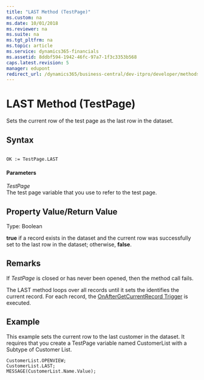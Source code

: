 ```yaml
---
title: "LAST Method (TestPage)"
ms.custom: na
ms.date: 10/01/2018
ms.reviewer: na
ms.suite: na
ms.tgt_pltfrm: na
ms.topic: article
ms.service: dynamics365-financials
ms.assetid: 8ddbf594-1942-46fc-97a7-1f3c3353b568
caps.latest.revision: 5
manager: edupont
redirect_url: /dynamics365/business-central/dev-itpro/developer/methods-auto/library
---
```


 

# LAST Method (TestPage)
Sets the current row of the test page as the last row in the dataset.  
  
## Syntax  
  
```  
  
OK := TestPage.LAST  
```  
  
#### Parameters  
 *TestPage*  
 The test page variable that you use to refer to the test page.  
  
## Property Value/Return Value  
 Type: Boolean  
  
 **true** if a record exists in the dataset and the current row was successfully set to the last row in the dataset; otherwise, **false**.  
  
## Remarks  
If *TestPage* is closed or has never been opened, then the method call fails.  

The LAST method loops over all records until it sets  the identifies the current record.  For each record, the [OnAfterGetCurrentRecord Trigger](../triggers/devenv-OnAfterGetCurrRecord-Trigger.md) is executed.  
  
## Example  
 This example sets the current row to the last customer in the dataset. It requires that you create a TestPage variable named CustomerList with a Subtype of Customer List.  
  
```  
CustomerList.OPENVIEW;  
CustomerList.LAST;  
MESSAGE(CustomerList.Name.Value);  
  
```